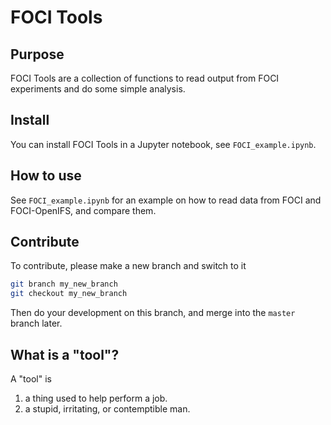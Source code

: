 FOCI Tools
==========

Purpose
-------

FOCI Tools are a collection of functions to read output from FOCI experiments and do some simple analysis. 

Install
-------

You can install FOCI Tools in a Jupyter notebook, see `FOCI_example.ipynb`. 

How to use
----------

See `FOCI_example.ipynb` for an example on how to read data from FOCI and FOCI-OpenIFS, and compare them. 

Contribute
----------

To contribute, please make a new branch and switch to it 
```bash
git branch my_new_branch
git checkout my_new_branch
```
Then do your development on this branch, and merge into the `master` branch later. 

What is a "tool"?
-----------------

A "tool" is
1) a thing used to help perform a job. 
2) a stupid, irritating, or contemptible man.


